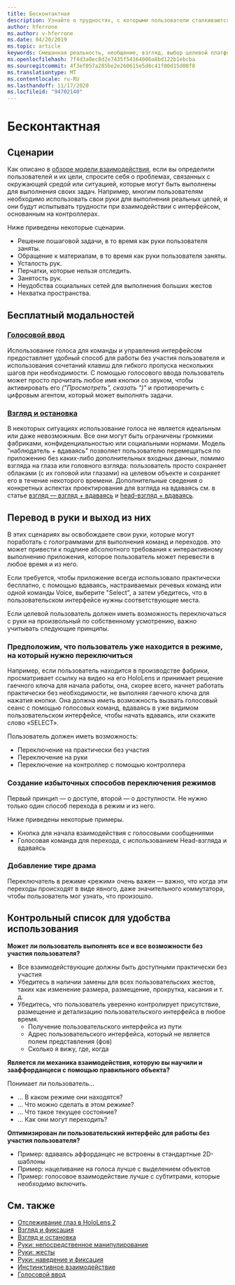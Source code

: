 ```yaml
---
title: Бесконтактная
description: Узнайте о трудностях, с которыми пользователи сталкиваются с интерфейсом "руки-and-Controllers", а также о различных вариантах бесплатного решения.
author: hferrone
ms.author: v-hferrone
ms.date: 04/20/2019
ms.topic: article
keywords: Смешанная реальность, необщение, взгляд, выбор целевой платформы, взаимодействие, проектирование, гарнитура смешанной реальности, гарнитура Windows Mixed Reality, гарнитура виртуальной реальности, HoloLens, МРТК, набор средств для смешанной реальности, речевой ввод, удобство использования
ms.openlocfilehash: 7f4d3a0ec8d2e7435f54164006a8bd122b1ebcba
ms.sourcegitcommit: 4f3ef057a285be2e260615e5d6c41f00d15d08f8
ms.translationtype: MT
ms.contentlocale: ru-RU
ms.lasthandoff: 11/17/2020
ms.locfileid: "94702140"
---
```

# <a name="hands-free"></a>Бесконтактная

## <a name="scenarios"></a>Сценарии

Как описано в [обзоре модели взаимодействия](interaction-fundamentals.md), если вы определили пользователей и их цели, спросите себя о проблемах, связанных с окружающей средой или ситуацией, которые могут быть выполнены для выполнения своих задач. Например, многим пользователям необходимо использовать свои руки для выполнения реальных целей, и они будут испытывать трудности при взаимодействии с интерфейсом, основанным на контроллерах. 

Ниже приведены некоторые сценарии. 
* Решение пошаговой задачи, в то время как руки пользователя заняты.
* Обращение к материалам, в то время как руки пользователя заняты.
* Усталость рук.
* Перчатки, которые нельзя отследить.
* Занятость рук.
* Неудобства социальных сетей для выполнения больших жестов
* Нехватка пространства.


## <a name="hands-free-modalities"></a>Бесплатный модальностей

### <a name="voice-input"></a>[Голосовой ввод](voice-input.md)

Использование голоса для команды и управления интерфейсом предоставляет удобный способ для работы без участия пользователя и использования сочетаний клавиш для гибкого пропуска нескольких шагов при необходимости. С помощью голосового ввода пользователь может просто прочитать любое имя кнопки со звуком, чтобы активировать его _("Просмотреть", сказать ")"_ и противоречить с цифровым агентом, который может выполнять задачи.


### <a name="gaze-and-dwell"></a>[Взгляд и остановка](gaze-and-dwell.md)

В некоторых ситуациях использование голоса не является идеальным или даже невозможным. Все они могут быть ограничены громкими фабриками, конфиденциальностью или социальными нормами. Модель "наблюдатель + вдаваясь" позволяет пользователю перемещаться по приложению без каких-либо дополнительных входных данных, помимо взгляда на глаза или головного взгляда: пользователь просто сохраняет облаками (с их головой или глазами) на целевом объекте и сохраняет его в течение некоторого времени. Дополнительные сведения о конкретных аспектах проектирования для взгляда на вдаваясь см. в статье [взгляд — взгляд + вдаваясь](gaze-and-dwell-eyes.md) и [head-взгляд + вдаваясь](gaze-and-dwell-head.md).


## <a name="transitioning-in-and-out-of-hands-free"></a>Перевод в руки и выход из них

В этих сценариях вы освобождаете свои руки, которые могут поработать с голограммами для выполнения команд и переходов. это может привести к подлине абсолютного требования к интерактивному выполнению приложения, которое пользователь может перевести в любое время и из него. 

Если требуется, чтобы приложение всегда использовало практически бесплатно, с помощью вдаваясь, настраиваемых речевых команд или одной команды Voice, выберите "Select", а затем убедитесь, что в пользовательском интерфейсе нужны соответствующие места. 

Если целевой пользователь должен иметь возможность переключаться с руки на произвольный по собственному усмотрению, важно учитывать следующие принципы.

### <a name="assume-the-user-is-already-in-the-mode-that-they-want-to-switch-to"></a>Предположим, что пользователь уже находится в режиме, на который нужно переключиться
Например, если пользователь находится в производстве фабрики, просматривает ссылку на видео на его HoloLens и принимает решение гаечного ключа для начала работы, она, скорее всего, начнет работать практически без необходимости, не выполняя гаечного ключа для нажатия кнопки. Она должна иметь возможность вызвать голосовый сеанс с помощью голосовых команд, вдаваясь в уже видимом пользовательском интерфейсе, чтобы начать вдаваясь, или скажите слово «SELECT».

Пользователь должен иметь возможность: 
* Переключение на практически без участия
* Переключение на руки
* Переключение на контроллер с помощью контроллера 

### <a name="create-redundant-ways-to-switch-modes"></a>Создание избыточных способов переключения режимов
Первый принцип — о доступе, второй — о доступности. Не нужно только один способ перехода в режим и из него. 

Ниже приведены некоторые примеры. 
* Кнопка для начала взаимодействия с голосовыми сообщениями
* Голосовая команда для перехода, с использованием Head-взгляда и вдаваясь

### <a name="add-a-dash-of-drama"></a>Добавление тире драма
Переключатель в режиме «режим» очень важен — важно, что когда эти переходы происходят в виде явного, даже значительного коммутатора, чтобы пользователь мог узнать, что произошло. 


## <a name="usability-checklist"></a>Контрольный список для удобства использования

**Может ли пользователь выполнять все и все возможности без участия пользователя?**
* Все взаимодействующие должны быть доступными практически без участия
* Убедитесь в наличии замены для всех пользовательских жестов, таких как изменение размера, размещение, прокрутка, касания и т. д.
* Убедитесь, что пользователь уверенно контролирует присутствие, размещение и детализацию пользовательского интерфейса в любое время.
    * Получение пользовательского интерфейса из пути
    * Адрес пользовательского интерфейса, который не является полем представления (фов)
    * Сколько я вижу, где, когда

**Является ли механика взаимодействия, которую вы научили и зааффорданцеси с помощью правильного объекта?**

Понимает ли пользователь...
* ... В каком режиме они находятся?
* ... Что можно сделать в этом режиме?
* ... Что такое текущее состояние?
* ... Как они могут переходить?
    
**Оптимизирован ли пользовательский интерфейс для работы без участия пользователя?**   

* Пример: вдаваясь аффорданцес не встроены в стандартные 2D-шаблоны
* Пример: нацеливание на голоса лучше с выделением объектов
* Пример: голосовое взаимодействие лучше с субтитрами, которые необходимо включить.


## <a name="see-also"></a>См. также
* [Отслеживание глаз в HoloLens 2](eye-tracking.md)
* [Взгляд и фиксация](gaze-and-commit.md)
* [Взгляд и остановка](gaze-and-dwell.md)
* [Руки: непосредственное манипулирование](direct-manipulation.md)
* [Руки: жесты](gaze-and-commit.md#composite-gestures)
* [Руки: наведение и фиксация](point-and-commit.md)
* [Инстинктивное взаимодействие](interaction-fundamentals.md)
* [Голосовой ввод](voice-input.md)

